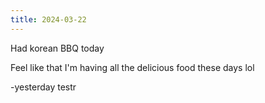```yaml
---
title: 2024-03-22
---
```


Had korean BBQ today

Feel like that I'm having all the delicious food these days lol

-yesterday testr
